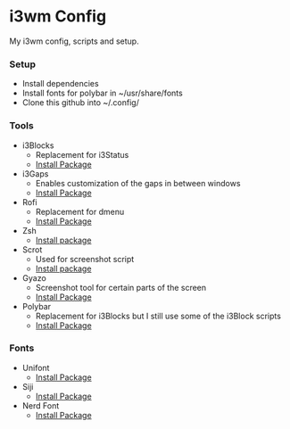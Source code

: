 # i3wm Config
 My i3wm config, scripts and setup.
 
### Setup
- Install dependencies
- Install fonts for polybar in ~/usr/share/fonts
- Clone this github into ~/.config/

### Tools
- i3Blocks
    - Replacement for i3Status
    - [Install Package](https://www.archlinux.org/packages/community/i686/i3blocks/)
- i3Gaps
    - Enables customization of the gaps in between windows
    - [Install Package](https://aur.archlinux.org/packages/i3-gaps-git/)
- Rofi
    - Replacement for dmenu
    - [Install Package](https://www.archlinux.org/packages/community/x86_64/rofi/)
- Zsh
    - [Install package](https://www.archlinux.org/packages/extra/x86_64/zsh/)
- Scrot
    - Used for screenshot script
    - [Install package](https://www.archlinux.org/packages/community/i686/scrot/)
- Gyazo
    - Screenshot tool for certain parts of the screen
    - [Install Package](https://aur.archlinux.org/packages/gyazo/)
- Polybar
    - Replacement for i3Blocks but I still use some of the i3Block scripts
    - [Install Package](https://github.com/jaagr/polybar)
    
### Fonts
- Unifont
    - [Install Package](https://www.archlinux.org/packages/extra/any/bdf-unifont/)
- Siji
    - [Install Package](https://github.com/stark/siji)    
- Nerd Font
    - [Install Package](https://github.com/ryanoasis/nerd-fonts)
